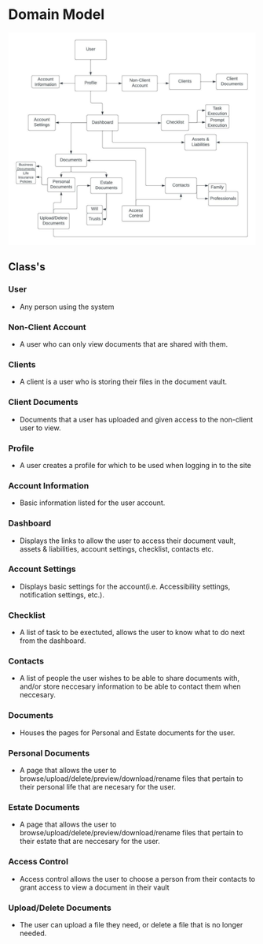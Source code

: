 # Domain Model
![Domain Model for First Iteration](https://github.com/nateslagter/EstateVault/blob/main/Design/DomainModelFirstIteration.jpeg)

## Class's

### User
- Any person using the system

### Non-Client Account
- A user who can only view documents that are shared with them.

### Clients
- A client is a user who is storing their files in the document vault.

### Client Documents
- Documents that a user has uploaded and given access to the non-client user to view.

### Profile
- A user creates a profile for which to be used when logging in to the site

### Account Information
- Basic information listed for the user account.

### Dashboard
- Displays the links to allow the user to access their document vault, assets & liabilities, account settings, checklist, contacts etc.

### Account Settings
- Displays basic settings for the account(i.e. Accessibility settings, notification settings, etc.).

### Checklist
- A list of task to be exectuted, allows the user to know what to do next from the dashboard.

### Contacts
- A list of people the user wishes to be able to share documents with, and/or store neccesary information to be able to contact them when neccesary.

### Documents
- Houses the pages for Personal and Estate documents for the user.

### Personal Documents
- A page that allows the user to browse/upload/delete/preview/download/rename files that pertain to their personal life that are necesary for the user.

### Estate Documents
- A page that allows the user to browse/upload/delete/preview/download/rename files that pertain to their estate that are neccesary for the user.

### Access Control
- Access control allows the user to choose a person from their contacts to grant access to view a document in their vault

### Upload/Delete Documents
- The user can upload a file they need, or delete a file that is no longer needed.

